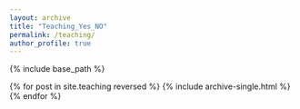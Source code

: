 ```yaml
---
layout: archive
title: "Teaching_Yes_NO"
permalink: /teaching/
author_profile: true
---
```


{% include base_path %}

{% for post in site.teaching reversed %}
  {% include archive-single.html %}
{% endfor %}
